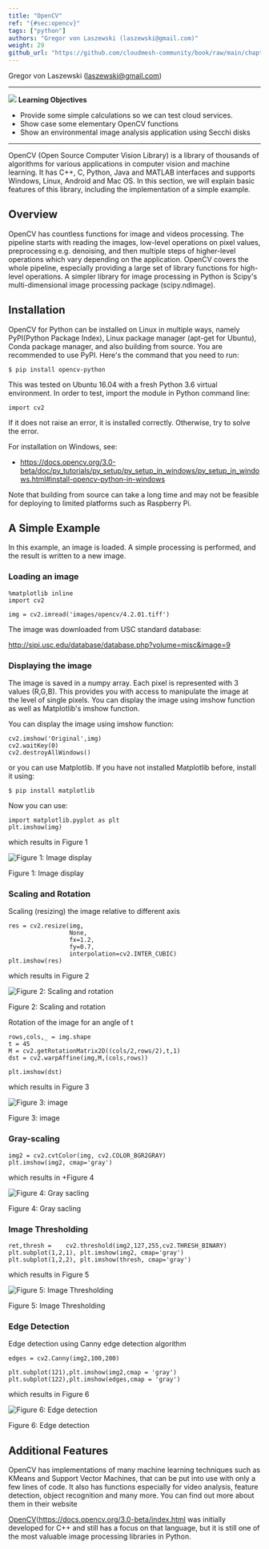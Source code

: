 ```yaml
---
title: "OpenCV"
ref: "{#sec:opencv}"
tags: ["python"]
authors: "Gregor von Laszewski (laszewski@gmail.com)"
weight: 29
github_url: "https://github.com/cloudmesh-community/book/raw/main/chapters/prg/python/python-opencv.md"
---
```


Gregor von Laszewski (laszewski@gmail.com)



------------------------------------------------------------------------

![](https://github.com/cloudmesh-community/book/raw/main/chapters/prg/python/images/learning.png) **Learning Objectives**



-   Provide some simple calculations so we can test cloud services.
-   Show case some elementary OpenCV functions
-   Show an environmental image analysis application using Secchi disks

------------------------------------------------------------------------

OpenCV (Open Source Computer Vision Library) is a library of thousands
of algorithms for various applications in computer vision and machine
learning. It has C++, C, Python, Java and MATLAB interfaces and supports
Windows, Linux, Android and Mac OS. In this section, we will explain
basic features of this library, including the implementation of a simple
example.

## Overview

OpenCV has countless functions for image and videos processing. The
pipeline starts with reading the images, low-level operations on pixel
values, preprocessing e.g. denoising, and then multiple steps of
higher-level operations which vary depending on the application. OpenCV
covers the whole pipeline, especially providing a large set of library
functions for high-level operations. A simpler library for image
processing in Python is Scipy's multi-dimensional image processing
package (scipy.ndimage).

## Installation

OpenCV for Python can be installed on Linux in multiple ways, namely
PyPI(Python Package Index), Linux package manager (apt-get for Ubuntu),
Conda package manager, and also building from source. You are
recommended to use PyPI. Here's the command that you need to run:

    $ pip install opencv-python

This was tested on Ubuntu 16.04 with a fresh Python 3.6 virtual
environment. In order to test, import the module in Python command line:

    import cv2

If it does not raise an error, it is installed correctly. Otherwise, try
to solve the error.

For installation on Windows, see:

-   <https://docs.opencv.org/3.0-beta/doc/py_tutorials/py_setup/py_setup_in_windows/py_setup_in_windows.html#install-opencv-python-in-windows>

Note that building from source can take a long time and may not be
feasible for deploying to limited platforms such as Raspberry Pi.

## A Simple Example

In this example, an image is loaded. A simple processing is performed,
and the result is written to a new image.

### Loading an image

    %matplotlib inline
    import cv2

    img = cv2.imread('images/opencv/4.2.01.tiff')

The image was downloaded from USC standard database:

<http://sipi.usc.edu/database/database.php?volume=misc&image=9>

### Displaying the image

The image is saved in a numpy array. Each pixel is represented with 3
values (R,G,B). This provides you with access to manipulate the image at
the level of single pixels. You can display the image using imshow
function as well as Matplotlib's imshow function.

You can display the image using imshow function:

    cv2.imshow('Original',img)
    cv2.waitKey(0)
    cv2.destroyAllWindows()

or you can use Matplotlib. If you have not installed Matplotlib before,
install it using:

    $ pip install matplotlib

Now you can use:

    import matplotlib.pyplot as plt
    plt.imshow(img)

which results in Figure 1

![Figure 1: Image display](https://github.com/cloudmesh-community/book/raw/main/chapters/prg/python/images/opencv/output_5_1.png)

Figure 1: Image display

### Scaling and Rotation

Scaling (resizing) the image relative to different axis

    res = cv2.resize(img,
                     None,
                     fx=1.2,
                     fy=0.7,
                     interpolation=cv2.INTER_CUBIC)
    plt.imshow(res)

which results in Figure 2

![Figure 2: Scaling and rotation](https://github.com/cloudmesh-community/book/raw/main/chapters/prg/python/images/opencv/output_7_1.png)

Figure 2: Scaling and rotation

Rotation of the image for an angle of t

    rows,cols,_ = img.shape
    t = 45
    M = cv2.getRotationMatrix2D((cols/2,rows/2),t,1)
    dst = cv2.warpAffine(img,M,(cols,rows))

    plt.imshow(dst)

which results in Figure 3

![Figure 3: image](https://github.com/cloudmesh-community/book/raw/main/chapters/prg/python/images/opencv/output_9_1.png)

Figure 3: image

### Gray-scaling

    img2 = cv2.cvtColor(img, cv2.COLOR_BGR2GRAY)
    plt.imshow(img2, cmap='gray')

which results in +Figure 4

![Figure 4: Gray sacling](https://github.com/cloudmesh-community/book/raw/main/chapters/prg/python/images/opencv/output_11_1.png)

Figure 4: Gray sacling

### Image Thresholding

    ret,thresh =    cv2.threshold(img2,127,255,cv2.THRESH_BINARY)
    plt.subplot(1,2,1), plt.imshow(img2, cmap='gray')
    plt.subplot(1,2,2), plt.imshow(thresh, cmap='gray')

which results in Figure 5

![Figure 5: Image Thresholding](https://github.com/cloudmesh-community/book/raw/main/chapters/prg/python/images/opencv/output_13_1.png)

Figure 5: Image Thresholding

### Edge Detection

Edge detection using Canny edge detection algorithm

    edges = cv2.Canny(img2,100,200)

    plt.subplot(121),plt.imshow(img2,cmap = 'gray')
    plt.subplot(122),plt.imshow(edges,cmap = 'gray')

which results in Figure 6

![Figure 6: Edge detection](https://github.com/cloudmesh-community/book/raw/main/chapters/prg/python/images/opencv/output_15_1.png)

Figure 6: Edge detection

## Additional Features

OpenCV has implementations of many machine learning techniques such as
KMeans and Support Vector Machines, that can be put into use with only a
few lines of code. It also has functions especially for video analysis,
feature detection, object recognition and many more. You can find out
more about them in their website

[OpenCV](#sec:opencv)(<https://docs.opencv.org/3.0-beta/index.html>
was initially developed for C++ and still has a focus on that
language, but it is still one of the most valuable image processing
libraries in Python.